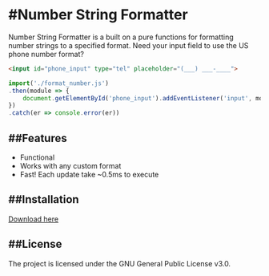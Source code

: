 #Number String Formatter
========

Number String Formatter is a built on a pure functions for formatting number strings to a specified format. Need your input field to use the US phone number format?
```html
<input id="phone_input" type="tel" placeholder="(___) ___-____">
```
```javascript
import('./format_number.js')
.then(module => {
    document.getElementById('phone_input').addEventListener('input', module.update_input)
})
.catch(er => console.error(er))
```

##Features
--------
- Functional
- Works with any custom format
- Fast! Each update take ~0.5ms to execute

##Installation
------------
[Download here](https://gitlab.com/datwood/phone-number-formatting/raw/master/format_number.js)

##License
-------

The project is licensed under the GNU General Public License v3.0.